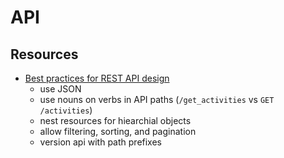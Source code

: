 # API

## Resources

- [Best practices for REST API design](https://stackoverflow.blog/2020/03/02/best-practices-for-rest-api-design/)
  - use JSON
  - use nouns on verbs in API paths (`/get_activities` vs `GET /activities`)
  - nest resources for hiearchial objects
  - allow filtering, sorting, and pagination
  - version api with path prefixes
